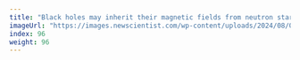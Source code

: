 ```yaml
---
title: "Black holes may inherit their magnetic fields from neutron stars"
imageUrl: "https://images.newscientist.com/wp-content/uploads/2024/08/02164138/SEI_215484512.jpg?width=788"
index: 96
weight: 96
---
```

